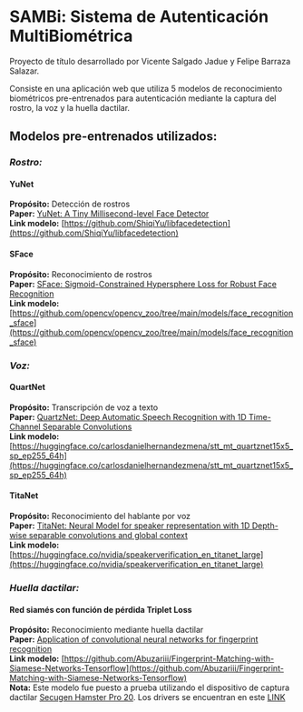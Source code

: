 # SAMBi: Sistema de Autenticación MultiBiométrica

Proyecto de título desarrollado por Vicente Salgado Jadue y Felipe Barraza Salazar.

Consiste en una aplicación web que utiliza 5 modelos de reconocimiento biométricos pre-entrenados para autenticación mediante la captura del rostro, la voz y la huella dactilar.

## Modelos pre-entrenados utilizados:

### ***Rostro:***

#### YuNet
**Propósito:** Detección de rostros <br/>
**Paper:** [YuNet: A Tiny Millisecond-level Face Detector](https://link.springer.com/content/pdf/10.1007/s11633-023-1423-y.pdf) <br/>
**Link modelo:** [https://github.com/ShiqiYu/libfacedetection](https://github.com/ShiqiYu/libfacedetection) <br/>

#### SFace
**Propósito:** Reconocimiento de rostros <br/>
**Paper:** [SFace: Sigmoid-Constrained Hypersphere Loss for Robust Face Recognition](https://arxiv.org/abs/2205.12010) <br/>
**Link modelo:** [https://github.com/opencv/opencv_zoo/tree/main/models/face_recognition_sface](https://github.com/opencv/opencv_zoo/tree/main/models/face_recognition_sface) <br/>

### ***Voz:***

#### QuartNet
**Propósito:** Transcripción de voz a texto <br/>
**Paper:** [QuartzNet: Deep Automatic Speech Recognition with 1D Time-Channel Separable Convolutions](https://arxiv.org/abs/1910.10261) <br/>
**Link modelo:** [https://huggingface.co/carlosdanielhernandezmena/stt_mt_quartznet15x5_sp_ep255_64h](https://huggingface.co/carlosdanielhernandezmena/stt_mt_quartznet15x5_sp_ep255_64h) <br/>

#### TitaNet
**Propósito:** Reconocimiento del hablante por voz <br/>
**Paper:** [TitaNet: Neural Model for speaker representation with 1D Depth-wise separable convolutions and global context](https://arxiv.org/abs/2110.04410) <br/>
**Link modelo:** [https://huggingface.co/nvidia/speakerverification_en_titanet_large](https://huggingface.co/nvidia/speakerverification_en_titanet_large) <br/>

### ***Huella dactilar:***

#### Red siamés con función de pérdida Triplet Loss
**Propósito:** Reconocimiento mediante huella dactilar <br/>
**Paper:** [Application of convolutional neural networks for fingerprint recognition](http://lup.lub.lu.se/student-papers/record/8949667/file/8949687.pdf) <br/>
**Link modelo:** [https://github.com/Abuzariii/Fingerprint-Matching-with-Siamese-Networks-Tensorflow](https://github.com/Abuzariii/Fingerprint-Matching-with-Siamese-Networks-Tensorflow) <br/>
**Nota:** Este modelo fue puesto a prueba utilizando el dispositivo de captura dactilar [Secugen Hamster Pro 20](https://secugen.com/products/hamster-pro-20/). Los drivers se encuentran en este [LINK](https://secugen.com/drivers/)
